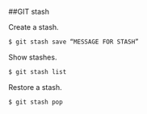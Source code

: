 ##GIT stash

Create a stash.

```bash
$ git stash save “MESSAGE FOR STASH”
```

Show stashes.

```bash
$ git stash list
```

Restore a stash.

```bash
$ git stash pop
```
